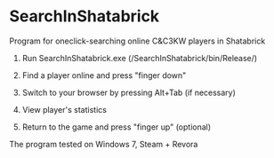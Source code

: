 # SearchInShatabrick
Program for oneclick-searching online C&C3KW players in Shatabrick

1. Run SearchInShatabrick.exe (/SearchInShatabrick/bin/Release/)

2. Find a player online and press "finger down"

3. Switch to your browser by pressing Alt+Tab (if necessary)

4. View player's statistics

5. Return to the game and press "finger up" (optional)

The program tested on Windows 7, Steam + Revora
